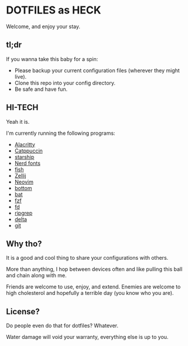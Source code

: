 # DOTFILES as HECK

Welcome, and enjoy your stay.

## tl;dr

If you wanna take this baby for a spin:

- Please backup your current configuration files (wherever they might live).
- Clone this repo into your config directory.
- Be safe and have fun.

## HI-TECH

Yeah it is.

I'm currently running the following programs:

- [Alacritty](https://alacritty.org/index.html)
- [Catppuccin](https://catppuccin.com/)
- [starship](https://starship.rs/)
- [Nerd fonts](https://www.nerdfonts.com/)
- [fish](https://fishshell.com/)
- [Zellij](https://zellij.dev/)
- [Neovim](https://neovim.io/)
- [bottom](https://github.com/ClementTsang/bottom)
- [bat](https://github.com/sharkdp/bat)
- [fzf](https://github.com/junegunn/fzf)
- [fd](https://github.com/sharkdp/fd)
- [ripgrep](https://github.com/BurntSushi/ripgrep)
- [delta](https://github.com/dandavison/delta)
- [git](https://git-scm.com/)

## Why tho?

It is a good and cool thing to share your configurations with others.

More than anything, I hop between devices often and like pulling this
ball and chain along with me.

Friends are welcome to use, enjoy, and extend. Enemies are welcome to
high cholesterol and hopefully a terrible day (you know who you are).

## License?

Do people even do that for dotfiles? Whatever.

Water damage will void your warranty, everything else is up to you.
